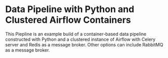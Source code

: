 # Data Pipeline with Python and Clustered Airflow Containers

This Piepline is an example build of a container-based data pipeline constructed with Python and a clustered instance of Airflow with Celery server and Redis as a message broker. Other options can include RabbitMQ as a message broker.

